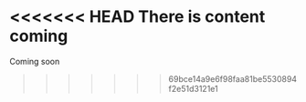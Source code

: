 <<<<<<< HEAD
There is content coming
=======
Coming soon
>>>>>>> 69bce14a9e6f98faa81be5530894f2e51d3121e1
